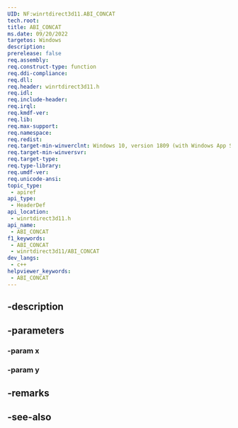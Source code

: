 ```yaml
---
UID: NF:winrtdirect3d11.ABI_CONCAT
tech.root: 
title: ABI_CONCAT
ms.date: 09/20/2022
targetos: Windows
description: 
prerelease: false
req.assembly: 
req.construct-type: function
req.ddi-compliance: 
req.dll: 
req.header: winrtdirect3d11.h
req.idl: 
req.include-header: 
req.irql: 
req.kmdf-ver: 
req.lib: 
req.max-support: 
req.namespace: 
req.redist: 
req.target-min-winverclnt: Windows 10, version 1809 (with Windows App SDK 1.0 Preview 1 or later)
req.target-min-winversvr: 
req.target-type: 
req.type-library: 
req.umdf-ver: 
req.unicode-ansi: 
topic_type:
 - apiref
api_type:
 - HeaderDef
api_location:
 - winrtdirect3d11.h
api_name:
 - ABI_CONCAT
f1_keywords:
 - ABI_CONCAT
 - winrtdirect3d11/ABI_CONCAT
dev_langs:
 - c++
helpviewer_keywords:
 - ABI_CONCAT
---
```


## -description

## -parameters

### -param x

### -param y

## -remarks

## -see-also

